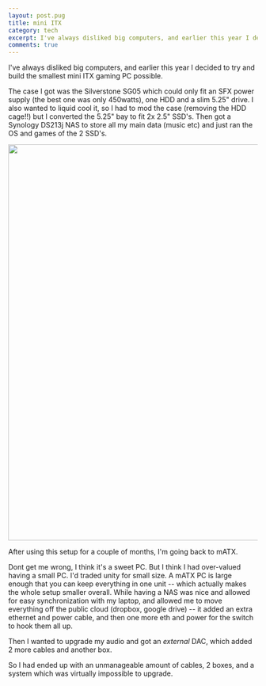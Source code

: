 ```yaml
---
layout: post.pug
title: mini ITX
category: tech
excerpt: I've always disliked big computers, and earlier this year I decided to try and build the smallest mini ITX gaming PC possible.
comments: true
---
```


I've always disliked big computers, and earlier this year I decided to try and build the smallest mini ITX gaming PC possible.

The case I got was the Silverstone SG05 which could only fit an SFX power supply (the best one was only 450watts), one HDD and a slim 5.25" drive. I also wanted to liquid cool it, so I had to mod the case (removing the HDD cage!!) but I converted the 5.25" bay to fit 2x 2.5" SSD's. Then got a Synology DS213j NAS to store all my main data (music etc) and just ran the OS and games of the 2 SSD's.

<a href="https://static.mwild.me/images/pc-2014-07.jpg" target="_blank"><img src="https://static.mwild.me/images/pc-2014-07.min.jpg" style="width:800px"></a>

After using this setup for a couple of months, I'm going back to mATX.

Dont get me wrong, I think it's a sweet PC. But I think I had over-valued having a small PC. I'd traded unity for small size. A mATX PC is large enough that you can keep everything in one unit -- which actually makes the whole setup smaller overall. While having a NAS was nice and allowed for easy synchronization with my laptop, and allowed me to move everything off the public cloud (dropbox, google drive) -- it added an extra ethernet and power cable, and then one more eth and power for the switch to hook them all up.

Then I wanted to upgrade my audio and got an _external_ DAC, which added 2 more cables and another box.

So I had ended up with an unmanageable amount of cables, 2 boxes, and a system which was virtually impossible to upgrade.